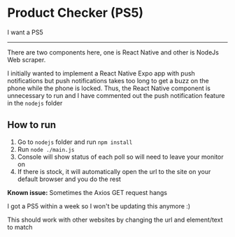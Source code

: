 # Product Checker (PS5)

I want a PS5

---

There are two components here, one is React Native and other is NodeJs Web scraper.

I initially wanted to implement a React Native Expo app with push notifications but push notifications takes too long to get a buzz on the phone while the phone is locked.
Thus, the React Native component is unnecessary to run and I have commented out the push notification feature in the `nodejs` folder

## How to run

1. Go to `nodejs` folder and run `npm install`
2. Run `node ./main.js`
3. Console will show status of each poll so will need to leave your monitor on
4. If there is stock, it will automatically open the url to the site on your default browser and you do the rest

**Known issue:** Sometimes the Axios GET request hangs

I got a PS5 within a week so I won't be updating this anymore :)

This should work with other websites by changing the url and element/text to match

